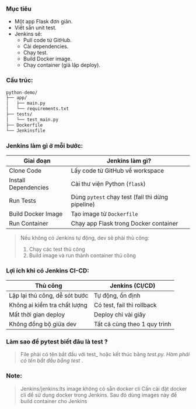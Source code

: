 ### Mục tiêu 
- Một app Flask đơn giản.
- Viết sẵn unit test.
- Jenkins sẽ:
  - Pull code từ GitHub.
  - Cài dependencies.
  - Chạy test.
  - Build Docker image.
  - Chạy container (giả lập deploy).

### Cấu trúc:
```bash
python-demo/
├── app/
│   ├── main.py
│   └── requirements.txt
├── tests/
│   └── test_main.py
├── Dockerfile
└── Jenkinsfile
```

### Jenkins làm gì ở mỗi bước: 
| Giai đoạn            | Jenkins làm gì?                                  |
| -------------------- | ------------------------------------------------ |
| Clone Code           | Lấy code từ GitHub về workspace                  |
| Install Dependencies | Cài thư viện Python (`flask`)                    |
| Run Tests            | Dùng `pytest` chạy test (fail thì dừng pipeline) |
| Build Docker Image   | Tạo image từ `Dockerfile`                        |
| Run Container        | Chạy app Flask trong Docker container            |

> Nếu không có Jenkins tự động, dev sẽ phải thủ công: 
> 1. Chạy các test thủ công
> 2. Build image và run thành container thủ công

### Lợi ích khi có Jenkins CI-CD: 
| Thủ công                      | Jenkins (CI/CD)              |
| ----------------------------- | ---------------------------- |
| Lặp lại thủ công, dễ sót bước | Tự động, ổn định             |
| Không ai kiểm tra chất lượng  | Có test, fail thì rollback   |
| Mất thời gian deploy          | Deploy chỉ vài giây          |
| Không đồng bộ giữa dev        | Tất cả cùng theo 1 quy trình |

### Làm sao để pytest biết đâu là test ?
> File phải có tên bắt đầu với test_ hoặc kết thúc bằng _test.py.
> Hàm phải có tên bắt đầu bằng test_ .

### Note: 
> Jenkins/jenkins:lts image không có sẵn docker cli
> Cần cài đặt docker cli để sử dụng docker trong Jenkins. Sau đó dùng images này để build container cho Jenkins